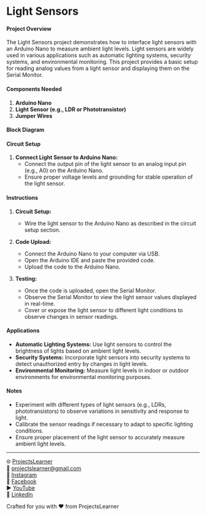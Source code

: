 # Light Sensors

#### Project Overview

The Light Sensors project demonstrates how to interface light sensors with an Arduino Nano to measure ambient light levels. Light sensors are widely used in various applications such as automatic lighting systems, security systems, and environmental monitoring. This project provides a basic setup for reading analog values from a light sensor and displaying them on the Serial Monitor.

#### Components Needed

1. **Arduino Nano**
2. **Light Sensor (e.g., LDR or Phototransistor)**
3. **Jumper Wires**

#### Block Diagram


#### Circuit Setup

1. **Connect Light Sensor to Arduino Nano:**
   - Connect the output pin of the light sensor to an analog input pin (e.g., A0) on the Arduino Nano.
   - Ensure proper voltage levels and grounding for stable operation of the light sensor.

#### Instructions

1. **Circuit Setup:**
   - Wire the light sensor to the Arduino Nano as described in the circuit setup section.

2. **Code Upload:**
   - Connect the Arduino Nano to your computer via USB.
   - Open the Arduino IDE and paste the provided code.
   - Upload the code to the Arduino Nano.

3. **Testing:**
   - Once the code is uploaded, open the Serial Monitor.
   - Observe the Serial Monitor to view the light sensor values displayed in real-time.
   - Cover or expose the light sensor to different light conditions to observe changes in sensor readings.

#### Applications

- **Automatic Lighting Systems:** Use light sensors to control the brightness of lights based on ambient light levels.
- **Security Systems:** Incorporate light sensors into security systems to detect unauthorized entry by changes in light levels.
- **Environmental Monitoring:** Measure light levels in indoor or outdoor environments for environmental monitoring purposes.

#### Notes

- Experiment with different types of light sensors (e.g., LDRs, phototransistors) to observe variations in sensitivity and response to light.
- Calibrate the sensor readings if necessary to adapt to specific lighting conditions.
- Ensure proper placement of the light sensor to accurately measure ambient light levels.

---

🌐 [ProjectsLearner](https://projectslearner.com/learn/arduino-nano-light-sensors)  
📧 [projectslearner@gmail.com](mailto:projectslearner@gmail.com)  
📸 [Instagram](https://www.instagram.com/projectslearner/)  
📘 [Facebook](https://www.facebook.com/projectslearner)  
▶️ [YouTube](https://www.youtube.com/@ProjectsLearner)  
📘 [LinkedIn](https://www.linkedin.com/in/projectslearner)  

Crafted for you with ❤️ from ProjectsLearner